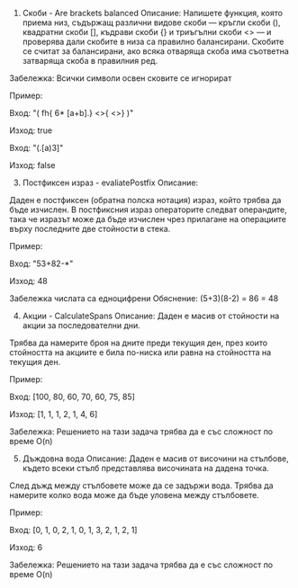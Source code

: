 1. Скоби - Are brackets balanced
Описание:
Напишете функция, която приема низ, съдържащ различни видове скоби — кръгли скоби (), квадратни скоби [], къдрави скоби {} и триъгълни скоби <> — и проверява дали скобите в низа са правилно балансирани.
Скобите се считат за балансирани, ако всяка отваряща скоба има съответна затваряща скоба в правилния ред.

Забележка: Всички символи освен сковите се игнорират

Пример:

Вход: "( fh{  6* [a+b].} <>{ <>} )"

Изход: true

Вход: "(.[а)3]"

Изход: false 

3. Постфиксен израз - evaliatePostfix
Описание:

Даден е постфиксен (обратна полска нотация) израз, който трябва да бъде изчислен.
В постфиксния израз операторите следват операндите, така че изразът може да бъде изчислен чрез прилагане на операциите върху последните две стойности в стека.

Пример:

Вход: "53+82-*"

Изход: 48

Забележка числата са едноцифрени Обяснение: (5+3)(8-2) = 86 = 48

4. Акции - CalculateSpans
Описание:
Даден е масив от стойности на акции за последователни дни.

Трябва да намерите броя на дните преди текущия ден, през които стойността на акциите е била по-ниска или равна на стойността на текущия ден.

Пример:

Вход: [100, 80, 60, 70, 60, 75, 85]

Изход: [1, 1, 1, 2, 1, 4, 6]

Забележка: Решението на тази задача трябва да е със сложност по време O(n)

5. Дъждовна вода
Описание:
Даден е масив от височини на стълбове, където всеки стълб представлява височината на дадена точка.

След дъжд между стълбовете може да се задържи вода. Трябва да намерите колко вода може да бъде уловена между стълбовете.

Пример:

Вход: [0, 1, 0, 2, 1, 0, 1, 3, 2, 1, 2, 1]

Изход: 6 

Забележка: Решението на тази задача трябва да е със сложност по време O(n)

